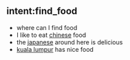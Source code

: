 ## intent:find_food
- where can I find food
- I like to eat [chinese](food_type) food
- the [japanese](food_type:chinese) around here is delicious
- [kuala lumpur](location) has nice food